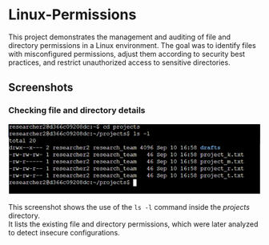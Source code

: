 # Linux-Permissions
This project demonstrates the management and auditing of file and directory permissions in a Linux environment. The goal was to identify files with misconfigured permissions, adjust them according to security best practices, and restrict unauthorized access to sensitive directories.
## Screenshots

### Checking file and directory details
![screenshots/cd ls -l.png](https://github.com/Dai05/Linux-Permissions/blob/822c832fb58f48c01b95754fbc1adf57030c77c2/screenshots/cd%20ls%20-l.png)

This screenshot shows the use of the `ls -l` command inside the *projects* directory.  
It lists the existing file and directory permissions, which were later analyzed to detect insecure configurations.
